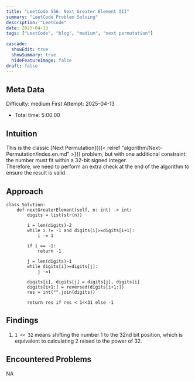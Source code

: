 ```yaml
---
title: "LeetCode 556: Next Greater Element III"
summary: "LeetCode Problem Solving"
description: "LeetCode"
date: 2025-04-13
tags: ["LeetCode", "blog", "medium", "next permutation"]

cascade:
  showEdit: true
  showSummary: true
  hideFeatureImage: false
draft: false
---
```


## Meta Data

Difficulty: medium
First Attempt: 2025-04-13
- Total time: 5:00.00

## Intuition

This is the classic [Next Permutation]({{< relref "algorithm/Next-Permutation/index.en.md" >}}) problem, but with one additional constraint:  
the number must fit within a 32-bit signed integer.  
Therefore, we need to perform an extra check at the end of the algorithm to ensure the result is valid.

## Approach
```
class Solution:
    def nextGreaterElement(self, n: int) -> int:
        digits = list(str(n))

        i = len(digits)-2
        while i != -1 and digits[i]>=digits[i+1]:
            i -= 1

        if i == -1:
            return -1

        j = len(digits)-1
        while digits[i]>=digits[j]: 
            j -=1

        digits[i], digits[j] = digits[j], digits[i]
        digits[i+1:] = reversed(digits[i+1:])
        res = int("".join(digits))

        return res if res < 1<<31 else -1
```

## Findings
1. `1 << 32` means shifting the number 1 to the 32nd bit position, which is equivalent to calculating 2 raised to the power of 32.

## Encountered Problems 
NA
